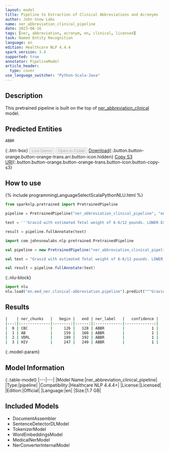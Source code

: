 ```yaml
---
layout: model
title: Pipeline to Extraction of Clinical Abbreviations and Acronyms
author: John Snow Labs
name: ner_abbreviation_clinical_pipeline
date: 2023-06-16
tags: [ner, abbreviation, acronym, en, clinical, licensed]
task: Named Entity Recognition
language: en
edition: Healthcare NLP 4.4.4
spark_version: 3.4
supported: true
annotator: PipelineModel
article_header:
  type: cover
use_language_switcher: "Python-Scala-Java"
---
```


## Description

This pretrained pipeline is built on the top of [ner_abbreviation_clinical](https://nlp.johnsnowlabs.com/2021/12/30/ner_abbreviation_clinical_en.html) model.

## Predicted Entities

`ABBR`



{:.btn-box}
<button class="button button-orange" disabled>Live Demo</button>
<button class="button button-orange" disabled>Open in Colab</button>
[Download](https://s3.amazonaws.com/auxdata.johnsnowlabs.com/clinical/models/ner_abbreviation_clinical_pipeline_en_4.4.4_3.4_1686923174605.zip){:.button.button-orange.button-orange-trans.arr.button-icon.hidden}
[Copy S3 URI](s3://auxdata.johnsnowlabs.com/clinical/models/ner_abbreviation_clinical_pipeline_en_4.4.4_3.4_1686923174605.zip){:.button.button-orange.button-orange-trans.button-icon.button-copy-s3}

## How to use

<div class="tabs-box" markdown="1">
{% include programmingLanguageSelectScalaPythonNLU.html %}

```python
from sparknlp.pretrained import PretrainedPipeline

pipeline = PretrainedPipeline("ner_abbreviation_clinical_pipeline", "en", "clinical/models")

text = '''Gravid with estimated fetal weight of 6-6/12 pounds. LOWER EXTREMITIES: No edema. LABORATORY DATA: Laboratory tests include a CBC which is normal. Blood Type: AB positive. Rubella: Immune. VDRL: Nonreactive. Hepatitis C surface antigen: Negative. HIV: Negative. One-Hour Glucose: 117. Group B strep has not been done as yet.'''

result = pipeline.fullAnnotate(text)
```
```scala
import com.johnsnowlabs.nlp.pretrained.PretrainedPipeline

val pipeline = new PretrainedPipeline("ner_abbreviation_clinical_pipeline", "en", "clinical/models")

val text = "Gravid with estimated fetal weight of 6-6/12 pounds. LOWER EXTREMITIES: No edema. LABORATORY DATA: Laboratory tests include a CBC which is normal. Blood Type: AB positive. Rubella: Immune. VDRL: Nonreactive. Hepatitis C surface antigen: Negative. HIV: Negative. One-Hour Glucose: 117. Group B strep has not been done as yet."

val result = pipeline.fullAnnotate(text)
```


{:.nlu-block}
```python
import nlu
nlu.load("en.med_ner.clinical-abbreviation.pipeline").predict("""Gravid with estimated fetal weight of 6-6/12 pounds. LOWER EXTREMITIES: No edema. LABORATORY DATA: Laboratory tests include a CBC which is normal. Blood Type: AB positive. Rubella: Immune. VDRL: Nonreactive. Hepatitis C surface antigen: Negative. HIV: Negative. One-Hour Glucose: 117. Group B strep has not been done as yet.""")
```

</div>



## Results

```bash
|    | ner_chunks   |   begin |   end | ner_label   |   confidence |
|---:|:-------------|--------:|------:|:------------|-------------:|
|  0 | CBC          |     126 |   128 | ABBR        |            1 |
|  1 | AB           |     159 |   160 | ABBR        |            1 |
|  2 | VDRL         |     189 |   192 | ABBR        |            1 |
|  3 | HIV          |     247 |   249 | ABBR        |            1 |
```

{:.model-param}
## Model Information

{:.table-model}
|---|---|
|Model Name:|ner_abbreviation_clinical_pipeline|
|Type:|pipeline|
|Compatibility:|Healthcare NLP 4.4.4+|
|License:|Licensed|
|Edition:|Official|
|Language:|en|
|Size:|1.7 GB|

## Included Models

- DocumentAssembler
- SentenceDetectorDLModel
- TokenizerModel
- WordEmbeddingsModel
- MedicalNerModel
- NerConverterInternalModel